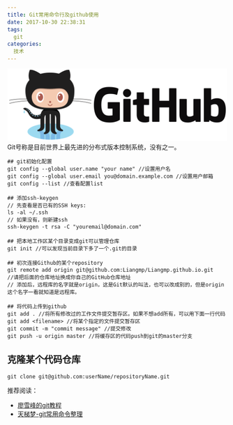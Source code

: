 ```yaml
---
title: Git常用命令行及github使用
date: 2017-10-30 22:38:31
tags:
  git
categories:
  技术
---
```

![](gitUsage/github-logo.png)
Git号称是目前世界上最先进的分布式版本控制系统，没有之一。<!--more-->
```
## git初始化配置
git config --global user.name "your name" //设置用户名
git config --global user.email you@domain.example.com //设置用户邮箱
git config --list //查看配置list

## 添加ssh-keygen
// 先查看是否已有的SSH keys:
ls -al ~/.ssh
// 如果没有，则新建ssh
ssh-keygen -t rsa -C "youremail@domain.com"

## 把本地工作区某个目录变成git可以管理仓库
git init //可以发现当前目录下多了一个.git的目录

## 初次连接Github的某个repository
git remote add origin git@github.com:Liangmp/Liangmp.github.io.git
//请把后面的仓库地址换成你自己的GitHub仓库地址
// 添加后，远程库的名字就是origin，这是Git默认的叫法，也可以改成别的，但是origin这个名字一看就知道是远程库。

## 将代码上传到github
git add . //将所有修改过的工作文件提交暂存区。如果不想add所有，可以用下面一行代码
git add <filename> //将某个指定的文件提交暂存区 
git commit -m "commit message" //提交修改
git push -u origin master //将缓存区的代码push到git的master分支
```

## 克隆某个代码仓库
```
git clone git@github.com:userName/repositoryName.git
```

推荐阅读：
- [廖雪峰的git教程](https://www.liaoxuefeng.com/wiki/0013739516305929606dd18361248578c67b8067c8c017b000)
- [天梯梦-git常用命令整理](http://justcoding.iteye.com/blog/1830388)